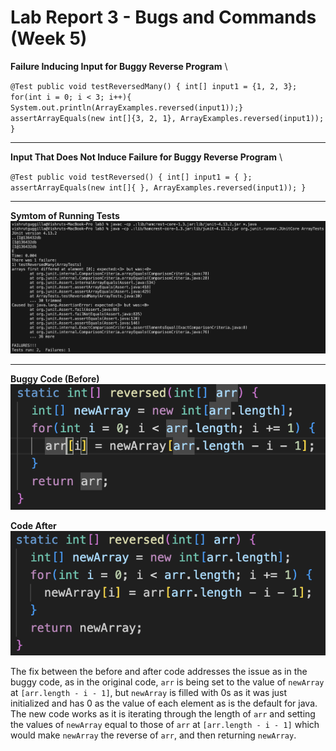 # Lab Report 3 - Bugs and Commands (Week 5)

**Failure Inducing Input for Buggy Reverse Program**   \

`
@Test
public void testReversedMany() {
  int[] input1 = {1, 2, 3};
  for(int i = 0; i < 3; i++){ System.out.println(ArrayExamples.reversed(input1));}
  assertArrayEquals(new int[]{3, 2, 1}, ArrayExamples.reversed(input1));
}
`

---
  
**Input That Does Not Induce Failure for Buggy Reverse Program**   \

`
@Test
public void testReversed() {
  int[] input1 = { };
  assertArrayEquals(new int[]{ }, ArrayExamples.reversed(input1));
}
`

---

**Symtom of Running Tests**
![Image](SymptomReverse.png)


---

**Buggy Code (Before)**
![Image](ReverseBefore.png)

**Code After**
![Image](ReverseAfter.png)

The fix between the before and after code addresses the issue as in the buggy code, as in the original code, `arr` is being set to the value of `newArray` at `[arr.length - i - 1]`, but `newArray` is filled with 0s as it was just initialized and has 0 as the value of each element as is the default for java. The new code works as it is iterating through the length of `arr` and setting the values of `newArray` equal to those of `arr` at `[arr.length - i - 1]` which would make `newArray` the reverse of `arr`, and then returning `newArray`.

  
